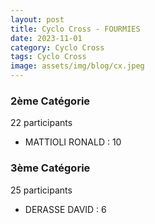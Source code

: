 ```yaml
---
layout: post
title: Cyclo Cross - FOURMIES
date: 2023-11-01
category: Cyclo Cross
tags: Cyclo Cross
image: assets/img/blog/cx.jpeg
---
```


### 2ème Catégorie
22 participants
- MATTIOLI RONALD : 10

### 3ème Catégorie
25 participants
- DERASSE DAVID : 6
